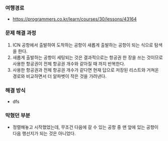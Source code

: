 ### 여행경로
- https://programmers.co.kr/learn/courses/30/lessons/43164

### 문제 해결 과정
1. ICN 공항에서 출발하여 도착하는 공항이 새롭게 출발하는 공항이 되는 식으로 탐색을 한다. 
2. 새롭게 출발하는 공항이 세팅되는 것은 결과적으로는 항공권 한 장을 쓰는 것이므로 사용한 항공권이 전체 항공권 개수와 같아질 때 까지 반복한다.
3. 사용한 항공권과 전체 항공권 개수가 같다면 현재 답으로 저장된 리스트와 거쳐온 경로와 비교하면서 더 알파벳이 작은 것을 가려낸다.   

### 해결 방식
- dfs

### 막혔던 부분
- 정렬해놓고 시작했었는데, 무조건 다음에 갈 수 있는 공항 중 맨 앞에 있는 공항이 다음 행선지가 되는 것은 아니었다. 

